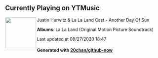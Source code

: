 ## Currently Playing on YTMusic

[<img align="left" width="100" src="https://lh3.googleusercontent.com/8IOAaKBmQQwxFz78Gg9rhPbH7c3NoyQJU4q7Zbe4D8wFZVut6sRYrLlgHmwhzrGSVxiO7_3XRhyRRuPbsQ">](https://music.youtube.com/browse/MPREb_9SNL6kzrfqy)

Justin Hurwitz & La La Land Cast - Another Day Of Sun

**Albums**: La La Land (Original Motion Picture Soundtrack)

Last updated at 08/27/2020 18:47

#### Generated with [20chan/github-now](https://github.com/20chan/github-now)


<!--
**20chan/20chan** is a ✨ _special_ ✨ repository because its `README.md` (this file) appears on your GitHub profile.

Here are some ideas to get you started:

- 🔭 I’m currently working on ...
- 🌱 I’m currently learning ...
- 👯 I’m looking to collaborate on ...
- 🤔 I’m looking for help with ...
- 💬 Ask me about ...
- 📫 How to reach me: ...
- 😄 Pronouns: ...
- ⚡ Fun fact: ...
-->
